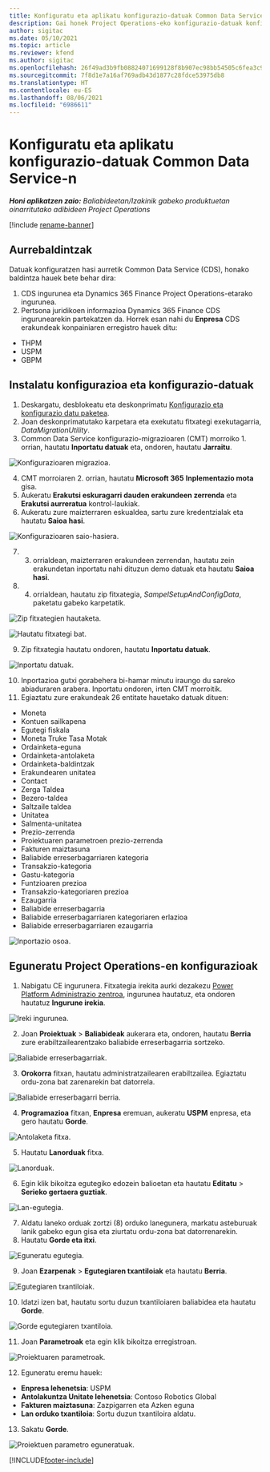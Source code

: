 ```yaml
---
title: Konfiguratu eta aplikatu konfigurazio-datuak Common Data Service-n
description: Gai honek Project Operations-eko konfigurazio-datuak konfiguratzeari eta aplikatzeari buruzko informazioa eskaintzen du.
author: sigitac
ms.date: 05/10/2021
ms.topic: article
ms.reviewer: kfend
ms.author: sigitac
ms.openlocfilehash: 26f49ad3b9fb08824071699128f8b907ec98bb54505c6fea3c97288cbaf31633
ms.sourcegitcommit: 7f8d1e7a16af769adb43d1877c28fdce53975db8
ms.translationtype: HT
ms.contentlocale: eu-ES
ms.lasthandoff: 08/06/2021
ms.locfileid: "6986611"
---
```

# <a name="set-up-and-apply-configuration-data-in-the-common-data-service"></a>Konfiguratu eta aplikatu konfigurazio-datuak Common Data Service-n 

_**Honi aplikatzen zaio:** Baliabideetan/Izakinik gabeko produktuetan oinarritutako adibideen Project Operations_

[!include [rename-banner](~/includes/cc-data-platform-banner.md)]

## <a name="prerequisites"></a>Aurrebaldintzak

Datuak konfiguratzen hasi aurretik Common Data Service (CDS), honako baldintza hauek bete behar dira:

1.  CDS ingurunea eta Dynamics 365 Finance Project Operations-etarako ingurunea.
2.  Pertsona juridikoen informazioa Dynamics 365 Finance CDS ingurunearekin partekatzen da. Horrek esan nahi du **Enpresa** CDS erakundeak konpainiaren erregistro hauek ditu:
  - THPM
  - USPM
  - GBPM

## <a name="install-setup-and-configuration-data"></a>Instalatu konfigurazioa eta konfigurazio-datuak

1. Deskargatu, desblokeatu eta deskonprimatu [Konfigurazio eta konfigurazio datu paketea](https://download.microsoft.com/download/e/2/d/e2da6c98-d5dd-450c-aabe-fd6bf2ba374b/ProjOpsSampleSetupData-%20Integrated%20Latest.zip).
2. Joan deskonprimatutako karpetara eta exekutatu fitxategi exekutagarria, *DataMigrationUtility*.
3. Common Data Service konfigurazio-migrazioaren (CMT) morroiko 1. orrian, hautatu **Inportatu datuak** eta, ondoren, hautatu **Jarraitu**.

![Konfigurazioaren migrazioa.](./media/1ConfigurationMigration.png)

4. CMT morroiaren 2. orrian, hautatu **Microsoft 365** **Inplementazio mota** gisa.
5. Aukeratu **Erakutsi eskuragarri dauden erakundeen zerrenda** eta **Erakutsi aurreratua** kontrol-laukiak.
6. Aukeratu zure maizterraren eskualdea, sartu zure kredentzialak eta hautatu **Saioa hasi**.

![Konfigurazioaren saio-hasiera.](./media/2ConfigurationSignin.png)

7. 3. orrialdean, maizterraren erakundeen zerrendan, hautatu zein erakundetan inportatu nahi dituzun demo datuak eta hautatu **Saioa hasi**.
8. 4. orrialdean, hautatu zip fitxategia, *SampelSetupAndConfigData*, paketatu gabeko karpetatik.

![Zip fitxategien hautaketa.](./media/3ZipFile.png)

![Hautatu fitxategi bat.](./media/4SelectAFile.png)

9. Zip fitxategia hautatu ondoren, hautatu **Inportatu datuak**.

![Inportatu datuak.](./media/5ImportData.png)

10. Inportazioa gutxi gorabehera bi-hamar minutu iraungo du sareko abiaduraren arabera. Inportatu ondoren, irten CMT morroitik. 
11. Egiaztatu zure erakundeak 26 entitate hauetako datuak dituen:

  - Moneta
  - Kontuen sailkapena
  - Egutegi fiskala
  - Moneta Truke Tasa Motak
  - Ordainketa-eguna
  - Ordainketa-antolaketa
  - Ordainketa-baldintzak
  - Erakundearen unitatea
  - Contact
  - Zerga Taldea
  - Bezero-taldea
  - Saltzaile taldea
  - Unitatea
  - Salmenta-unitatea
  - Prezio-zerrenda
  - Proiektuaren parametroen prezio-zerrenda
  - Fakturen maiztasuna
  - Baliabide erreserbagarriaren kategoria
  - Transakzio-kategoria
  - Gastu-kategoria
  - Funtzioaren prezioa
  - Transakzio-kategoriaren prezioa
  - Ezaugarria
  - Baliabide erreserbagarria
  - Baliabide erreserbagarriaren kategoriaren erlazioa
  - Baliabide erreserbagarriaren ezaugarria

![Inportazio osoa.](./media/6CompleteImport.png)

## <a name="update-project-operations-configurations"></a>Eguneratu Project Operations-en konfigurazioak

1. Nabigatu CE ingurunera. Fitxategia irekita aurki dezakezu [Power Platform Administrazio zentroa](https://admin.powerplatform.microsoft.com/environments), ingurunea hautatuz, eta ondoren hautatuz **Ingurune irekia**. 

![Ireki ingurunea.](./media/7OpenEnvironment.png)

2. Joan **Proiektuak** > **Baliabideak** aukerara eta, ondoren, hautatu **Berria** zure erabiltzailearentzako baliabide erreserbagarria sortzeko.

![Baliabide erreserbagarriak.](./media/8BookableResources.png)

3. **Orokorra** fitxan, hautatu administratzailearen erabiltzailea. Egiaztatu ordu-zona bat zarenarekin bat datorrela. 

![Baliabide erreserbagarri berria.](./media/9NewBookableResource.png)

4. **Programazioa** fitxan, **Enpresa** eremuan, aukeratu **USPM** enpresa, eta gero hautatu **Gorde**. 

![Antolaketa fitxa.](./media/10SchedulingTab.png)

5. Hautatu **Lanorduak** fitxa.  

![Lanorduak.](./media/11WorkHours.png)

6. Egin klik bikoitza egutegiko edozein balioetan eta hautatu **Editatu** > **Serieko gertaera guztiak**. 

![Lan-egutegia.](./media/12WorkCalendar.png)

7. Aldatu laneko orduak zortzi (8) orduko lanegunera, markatu asteburuak lanik gabeko egun gisa eta ziurtatu ordu-zona bat datorrenarekin. 
8. Hautatu **Gorde eta itxi**.

![Eguneratu egutegia.](./media/13UpdateCalendar.png)

9. Joan **Ezarpenak** > **Egutegiaren txantiloiak** eta hautatu **Berria**.
 
 ![Egutegiaren txantiloiak.](./media/14CalendarTemplates.png)
 
 10. Idatzi izen bat, hautatu sortu duzun txantiloiaren baliabidea eta hautatu **Gorde**. 
 
 ![Gorde egutegiaren txantiloia.](./media/15SaveCalendarTemplate.png)
 
 11. Joan **Parametroak** eta egin klik bikoitza erregistroan. 
 
 ![Proiektuaren parametroak.](./media/16ProjectParameters.png)
 
12. Eguneratu eremu hauek:

 - **Enpresa lehenetsia**: USPM
 - **Antolakuntza Unitate lehenetsia**: Contoso Robotics Global
 - **Fakturen maiztasuna**: Zazpigarren eta Azken eguna
 - **Lan orduko txantiloia**: Sortu duzun txantiloira aldatu.

13. Sakatu **Gorde**. 

![Proiektuen parametro eguneratuak.](./media/17UpdatedProjectParameters.png)


[!INCLUDE[footer-include](../includes/footer-banner.md)]
